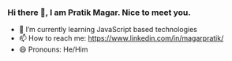 ### Hi there 👋, I am Pratik Magar. Nice to meet you.

- 🌱 I’m currently learning JavaScript based technologies
- 📫 How to reach me: https://www.linkedin.com/in/magarpratik/
- 😄 Pronouns: He/Him

<!--
**magarpratik/magarpratik** is a ✨ _special_ ✨ repository because its `README.md` (this file) appears on your GitHub profile.

Here are some ideas to get you started:

- 🔭 I’m currently working on ...
- 👯 I’m looking to collaborate on ...
- 🤔 I’m looking for help with ...
- 💬 Ask me about ...
- ⚡ Fun fact: ...
-->
